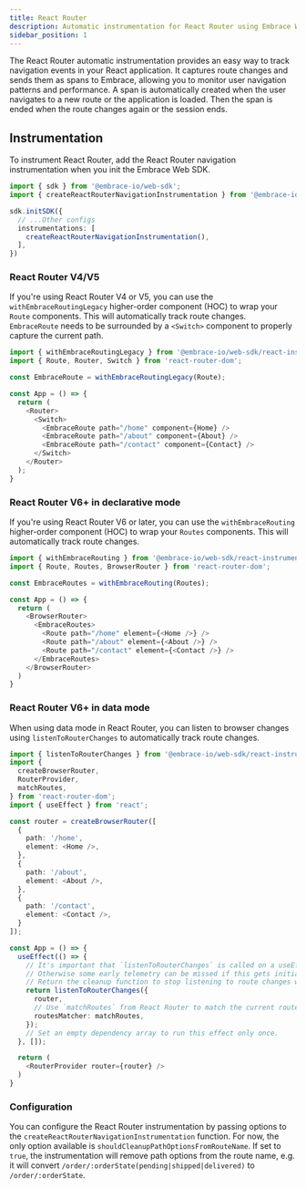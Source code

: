 ```yaml
---
title: React Router
description: Automatic instrumentation for React Router using Embrace Web SDK
sidebar_position: 1
---
```


The React Router automatic instrumentation provides an easy way to track navigation events in your React application. 
It captures route changes and sends them as spans to Embrace, allowing you to monitor user navigation patterns and performance.
A span is automatically created when the user navigates to a new route or the application is loaded. Then the span is ended when the route changes again or the session ends.

## Instrumentation

To instrument React Router, add the React Router navigation instrumentation when you init the Embrace Web SDK.

```typescript
import { sdk } from '@embrace-io/web-sdk';
import { createReactRouterNavigationInstrumentation } from '@embrace-io/web-sdk/react-instrumentation';

sdk.initSDK({
  // ...Other configs
  instrumentations: [
    createReactRouterNavigationInstrumentation(),
  ],
})
```

### React Router V4/V5

If you're using React Router V4 or V5, you can use the `withEmbraceRoutingLegacy` higher-order component (HOC) to wrap your `Route` components. This will automatically track route changes. `EmbraceRoute` needs to be surrounded by a `<Switch>` component to properly capture the current path.

```typescript jsx
import { withEmbraceRoutingLegacy } from '@embrace-io/web-sdk/react-instrumentation';
import { Route, Router, Switch } from 'react-router-dom';

const EmbraceRoute = withEmbraceRoutingLegacy(Route);

const App = () => {
  return (
    <Router>
      <Switch>
        <EmbraceRoute path="/home" component={Home} />
        <EmbraceRoute path="/about" component={About} />
        <EmbraceRoute path="/contact" component={Contact} />
      </Switch>
    </Router>
  );
}
```

### React Router V6+ in declarative mode

If you're using React Router V6 or later, you can use the `withEmbraceRouting` higher-order component (HOC) to wrap your `Routes` components. This will automatically track route changes.

```typescript jsx
import { withEmbraceRouting } from '@embrace-io/web-sdk/react-instrumentation';
import { Route, Routes, BrowserRouter } from 'react-router-dom';

const EmbraceRoutes = withEmbraceRouting(Routes);

const App = () => {
  return (
    <BrowserRouter>
      <EmbraceRoutes>
        <Route path="/home" element={<Home />} />
        <Route path="/about" element={<About />} />
        <Route path="/contact" element={<Contact />} />
      </EmbraceRoutes>
    </BrowserRouter>
  )
}
```

### React Router V6+ in data mode

When using data mode in React Router, you can listen to browser changes using `listenToRouterChanges` to automatically track route changes.

```typescript jsx
import { listenToRouterChanges } from '@embrace-io/web-sdk/react-instrumentation';
import {
  createBrowserRouter,
  RouterProvider,
  matchRoutes,
} from 'react-router-dom';
import { useEffect } from 'react';

const router = createBrowserRouter([
  {
    path: '/home',
    element: <Home />,
  },
  {
    path: '/about',
    element: <About />,
  },
  {
    path: '/contact',
    element: <Contact />,
  }
]);

const App = () => {
  useEffect(() => {
    // It's important that `listenToRouterChanges` is called on a useEffect so it starts tracking routes once the App is mounted.
    // Otherwise some early telemetry can be missed if this gets initialized too early.
    // Return the cleanup function to stop listening to route changes when the component unmount.
    return listenToRouterChanges({
      router,
      // Use `matchRoutes` from React Router to match the current route.
      routesMatcher: matchRoutes,
    });
    // Set an empty dependency array to run this effect only once.
  }, []);

  return (
    <RouterProvider router={router} />
  )
}
```

### Configuration

You can configure the React Router instrumentation by passing options to the `createReactRouterNavigationInstrumentation` function. 
For now, the only option available is `shouldCleanupPathOptionsFromRouteName`.
If set to `true`, the instrumentation will remove path options from the route name, e.g. it will convert `/order/:orderState(pending|shipped|delivered)` to `/order/:orderState`.
